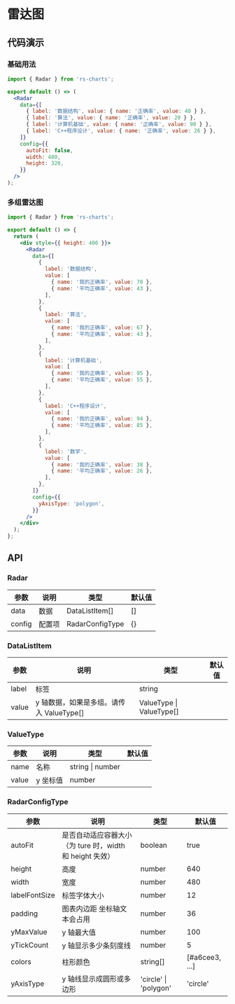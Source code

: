 # 雷达图

## 代码演示

### 基础用法

```jsx
import { Radar } from 'rs-charts';

export default () => (
  <Radar
    data={[
      { label: '数据结构', value: { name: '正确率', value: 40 } },
      { label: '算法', value: { name: '正确率', value: 20 } },
      { label: '计算机基础', value: { name: '正确率', value: 90 } },
      { label: 'C++程序设计', value: { name: '正确率', value: 26 } },
    ]}
    config={{
      autoFit: false,
      width: 480,
      height: 320,
    }}
  />
);
```

### 多组雷达图

```jsx
import { Radar } from 'rs-charts';

export default () => {
  return (
    <div style={{ height: 400 }}>
      <Radar
        data={[
          {
            label: '数据结构',
            value: [
              { name: '我的正确率', value: 70 },
              { name: '平均正确率', value: 43 },
            ],
          },
          {
            label: '算法',
            value: [
              { name: '我的正确率', value: 67 },
              { name: '平均正确率', value: 43 },
            ],
          },
          {
            label: '计算机基础',
            value: [
              { name: '我的正确率', value: 95 },
              { name: '平均正确率', value: 55 },
            ],
          },
          {
            label: 'C++程序设计',
            value: [
              { name: '我的正确率', value: 94 },
              { name: '平均正确率', value: 85 },
            ],
          },
          {
            label: '数学',
            value: [
              { name: '我的正确率', value: 38 },
              { name: '平均正确率', value: 26 },
            ],
          },
        ]}
        config={{
          yAxisType: 'polygon',
        }}
      />
    </div>
  );
};
```

## API

### Radar

| 参数   | 说明   | 类型            | 默认值 |
| ------ | ------ | --------------- | ------ |
| data   | 数据   | DataListItem[]  | []     |
| config | 配置项 | RadarConfigType | {}     |

### DataListItem

| 参数  | 说明                                     | 类型                     | 默认值 |
| ----- | ---------------------------------------- | ------------------------ | ------ |
| label | 标签                                     | string                   |        |
| value | y 轴数据，如果是多组。请传入 ValueType[] | ValueType \| ValueType[] |        |

### ValueType

| 参数  | 说明     | 类型             | 默认值 |
| ----- | -------- | ---------------- | ------ |
| name  | 名称     | string \| number |        |
| value | y 坐标值 | number           |        |

### RadarConfigType

| 参数          | 说明                                                     | 类型                  | 默认值         |
| ------------- | -------------------------------------------------------- | --------------------- | -------------- |
| autoFit       | 是否自动适应容器大小（为 ture 时，width 和 height 失效） | boolean               | true           |
| height        | 高度                                                     | number                | 640            |
| width         | 宽度                                                     | number                | 480            |
| labelFontSize | 标签字体大小                                             | number                | 12             |
| padding       | 图表内边距 坐标轴文本会占用                              | number                | 36             |
| yMaxValue     | y 轴最大值                                               | number                | 100            |
| yTickCount    | y 轴显示多少条刻度线                                     | number                | 5              |
| colors        | 柱形颜色                                                 | string[]              | [#a6cee3, ...] |
| yAxisType     | y 轴线显示成圆形或多边形                                 | 'circle' \| 'polygon' | 'circle'       |

